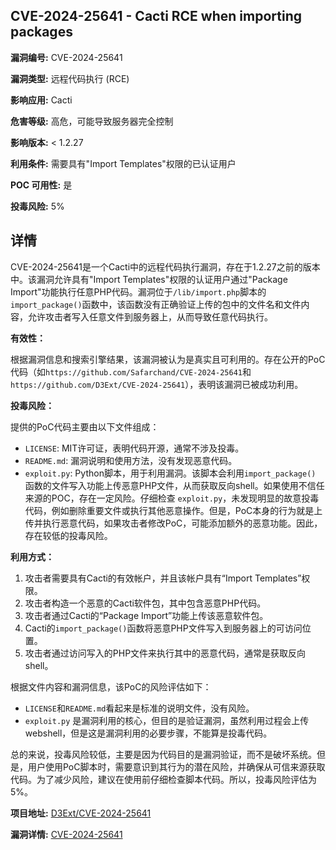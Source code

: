 ## CVE-2024-25641 - Cacti RCE when importing packages

**漏洞编号:** CVE-2024-25641

**漏洞类型:** 远程代码执行 (RCE)

**影响应用:** Cacti

**危害等级:** 高危，可能导致服务器完全控制

**影响版本:** < 1.2.27

**利用条件:** 需要具有"Import Templates"权限的已认证用户

**POC 可用性:** 是

**投毒风险:** 5%

## 详情

CVE-2024-25641是一个Cacti中的远程代码执行漏洞，存在于1.2.27之前的版本中。该漏洞允许具有"Import Templates"权限的认证用户通过"Package Import"功能执行任意PHP代码。漏洞位于`/lib/import.php`脚本的`import_package()`函数中，该函数没有正确验证上传的包中的文件名和文件内容，允许攻击者写入任意文件到服务器上，从而导致任意代码执行。

**有效性：**

根据漏洞信息和搜索引擎结果，该漏洞被认为是真实且可利用的。存在公开的PoC代码（如`https://github.com/Safarchand/CVE-2024-25641`和`https://github.com/D3Ext/CVE-2024-25641`），表明该漏洞已被成功利用。

**投毒风险：**

提供的PoC代码主要由以下文件组成：
* `LICENSE`: MIT许可证，表明代码开源，通常不涉及投毒。
* `README.md`: 漏洞说明和使用方法，没有发现恶意代码。
* `exploit.py`: Python脚本，用于利用漏洞。该脚本会利用`import_package()` 函数的文件写入功能上传恶意PHP文件，从而获取反向shell。如果使用不信任来源的POC，存在一定风险。仔细检查 `exploit.py`，未发现明显的故意投毒代码，例如删除重要文件或执行其他恶意操作。但是，PoC本身的行为就是上传并执行恶意代码，如果攻击者修改PoC，可能添加额外的恶意功能。因此，存在较低的投毒风险。

**利用方式：**

1.  攻击者需要具有Cacti的有效帐户，并且该帐户具有“Import Templates”权限。
2.  攻击者构造一个恶意的Cacti软件包，其中包含恶意PHP代码。
3.  攻击者通过Cacti的“Package Import”功能上传该恶意软件包。
4.  Cacti的`import_package()`函数将恶意PHP文件写入到服务器上的可访问位置。
5.  攻击者通过访问写入的PHP文件来执行其中的恶意代码，通常是获取反向shell。

根据文件内容和漏洞信息，该PoC的风险评估如下：

*   `LICENSE`和`README.md`看起来是标准的说明文件，没有风险。
*   `exploit.py` 是漏洞利用的核心，但目的是验证漏洞，虽然利用过程会上传webshell，但是这是漏洞利用的必要步骤，不能算是投毒代码。

总的来说，投毒风险较低，主要是因为代码目的是漏洞验证，而不是破坏系统。但是，用户使用PoC脚本时，需要意识到其行为的潜在风险，并确保从可信来源获取代码。为了减少风险，建议在使用前仔细检查脚本代码。所以，投毒风险评估为5%。

**项目地址:** [D3Ext/CVE-2024-25641](https://github.com/D3Ext/CVE-2024-25641)

**漏洞详情:** [CVE-2024-25641](https://nvd.nist.gov/vuln/detail/CVE-2024-25641)